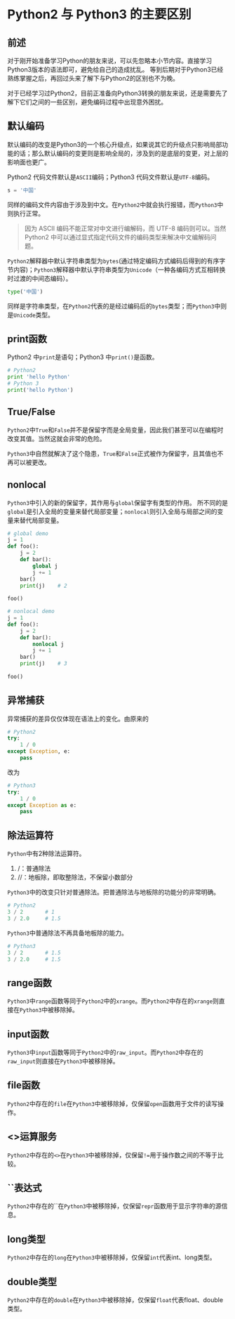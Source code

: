 # Python2 与 Python3 的主要区别

## 前述
对于刚开始准备学习Python的朋友来说，可以先忽略本小节内容。直接学习Python3版本的语法即可，避免给自己的造成扰乱。
等到后期对于Python3已经熟练掌握之后，再回过头来了解下与Python2的区别也不为晚。

对于已经学习过Python2，目前正准备向Python3转换的朋友来说，还是需要先了解下它们之间的一些区别，避免编码过程中出现意外困扰。

## 默认编码
默认编码的改变是Python3的一个核心升级点，如果说其它的升级点只影响局部功能的话；那么默认编码的变更则是影响全局的，涉及到的是底层的变更，对上层的影响面也更广。

Python2 代码文件默认是`ASCII`编码；Python3 代码文件默认是`UTF-8`编码。
```python
s = '中国'
```
同样的编码文件内容由于涉及到中文。在`Python2`中就会执行报错，而`Python3`中则执行正常。
> 因为 ASCII 编码不能正常对中文进行编解码，而 UTF-8 编码则可以。当然 Python2 中可以通过显式指定代码文件的编码类型来解决中文编解码问题。

`Python2`解释器中默认字符串类型为`bytes`(通过特定编码方式编码后得到的有序字节内容)；`Python3`解释器中默认字符串类型为`Unicode`（一种各编码方式互相转换时过渡的中间态编码）。
```python
type('中国')
```
同样是字符串类型，在`Python2`代表的是经过编码后的`bytes`类型；而`Python3`中则是`Unicode`类型。

## print函数
Python2 中`print`是语句；Python3 中`print()`是函数。
```python
# Python2
print 'hello Python'
# Python 3
print('hello Python')
```

## True/False
`Python2`中`True`和`False`并不是保留字而是全局变量，因此我们甚至可以在编程时改变其值。当然这就会非常的危险。

`Python3`中自然就解决了这个隐患，`True`和`False`正式被作为保留字，且其值也不再可以被更改。

## nonlocal
`Python3`中引入的新的保留字，其作用与`global`保留字有类型的作用。
所不同的是`global`是引入全局的变量来替代局部变量；`nonlocal`则引入全局与局部之间的变量来替代局部变量。
```python
# global demo
j = 1
def foo():
    j = 2
    def bar():
        global j
        j += 1
    bar()
    print(j)    # 2
    
foo()
```
```python
# nonlocal demo
j = 1
def foo():
    j = 2
    def bar():
        nonlocal j
        j += 1
    bar()
    print(j)    # 3
    
foo()
```

## 异常捕获
异常捕获的差异仅仅体现在语法上的变化。由原来的
```python
# Python2
try:
    1 / 0
except Exception, e:
    pass
```
改为
```python
# Python3
try:
    1 / 0
except Exception as e:
    pass
```

## 除法运算符
`Python`中有2种除法运算符。
1. /：普通除法
1. //：地板除，即取整除法，不保留小数部分

`Python3`中的改变只针对普通除法。把普通除法与地板除的功能分的非常明确。
```python
# Python2
3 / 2       # 1
3 / 2.0     # 1.5
```
`Python3`中普通除法不再具备地板除的能力。
```python
# Python3
3 / 2       # 1.5
3 / 2.0     # 1.5
```

## range函数
`Python3`中`range`函数等同于`Python2`中的`xrange`。而`Python2`中存在的`xrange`则直接在`Python3`中被移除掉。

## input函数
`Python3`中`input`函数等同于`Python2`中的`raw_input`。而`Python2`中存在的`raw_input`则直接在`Python3`中被移除掉。

## file函数
`Python2`中存在的`file`在`Python3`中被移除掉，仅保留`open`函数用于文件的读写操作。

## <>运算服务 
`Python2`中存在的`<>`在`Python3`中被移除掉，仅保留`!=`用于操作数之间的不等于比较。

## ``表达式
`Python2`中存在的``在`Python3`中被移除掉，仅保留`repr`函数用于显示字符串的源信息。

## long类型
`Python2`中存在的`long`在`Python3`中被移除掉，仅保留`int`代表int、long类型。

## double类型
`Python2`中存在的`double`在`Python3`中被移除掉，仅保留`float`代表float、double类型。
